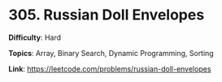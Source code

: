 # 305. Russian Doll Envelopes

**Difficulty**: Hard

**Topics**: Array, Binary Search, Dynamic Programming, Sorting

**Link**: https://leetcode.com/problems/russian-doll-envelopes
